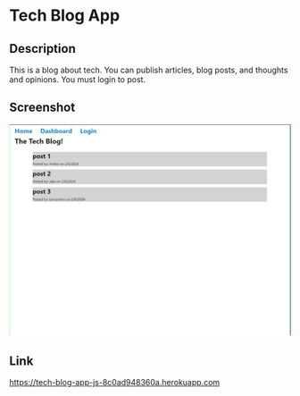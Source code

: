 # Tech Blog App

## Description
This is a blog about tech. You can publish articles, blog posts, and thoughts and opinions. You must login to post.

## Screenshot
![Screenshot](image.png)

## Link
https://tech-blog-app-js-8c0ad948360a.herokuapp.com